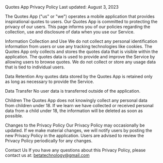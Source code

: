 Quotes App Privacy Policy
Last updated: August 3, 2023

The Quotes App ("us" or "we") operates a mobile application that provides inspirational quotes to users. Our Quotes App is committed to protecting the privacy of our users. This page informs you of our policies regarding the collection, use and disclosure of data when you use our Service.

Information Collection and Use
We do not collect any personal identification information from users or use any tracking technologies like cookies. The Quotes App only collects and stores the quotes data that is visible within the application.
The quotes data is used to provide and improve the Service by allowing users to browse quotes. We do not collect or store any usage data that is tied to individual users.

Data Retention
Any quotes data stored by the Quotes App is retained only as long as necessary to provide the Service.

Data Transfer
No user data is transferred outside of the application.

Children
The Quotes App does not knowingly collect any personal data from children under 18. If we learn we have collected or received personal data from a child under 18, the information will be deleted as soon as possible.

Changes to the Privacy Policy
Our Privacy Policy may occasionally be updated. If we make material changes, we will notify users by posting the new Privacy Policy in the application. Users are advised to review the Privacy Policy periodically for any changes.

Contact Us
If you have any questions about this Privacy Policy, please contact us at: betatechnology@gmail.com
